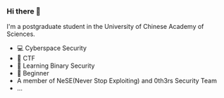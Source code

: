 ### Hi there 👋

<!--
**lcyfrank/lcyfrank** is a ✨ _special_ ✨ repository because its `README.md` (this file) appears on your GitHub profile.

- 🔭 I’m currently working on ...
- 🌱 I’m currently learning ...
- 👯 I’m looking to collaborate on ...
- 🤔 I’m looking for help with ...
- 💬 Ask me about ...
- 📫 How to reach me: ...
- 😄 Pronouns: ...
- ⚡ Fun fact: ...
-->


I'm a postgraduate student in the University of Chinese Academy of Sciences.

- 💻 Cyberspace Security
- 🚩 CTF
- 💬 Learning Binary Security
- 📖 Beginner
- A member of NeSE(Never Stop Exploiting) and 0th3rs Security Team
- ...
